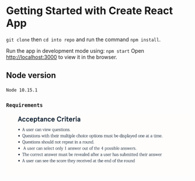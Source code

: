 # Getting Started with Create React App
`git clone` then `cd into repo` and run the command `npm install`.

Run the app in development mode using: `npm start`
Open [http://localhost:3000](http://localhost:3000) to view it in the browser.

## Node version 
`Node 10.15.1` 


### `Requirements`

![alt text](https://github.com/KPWithCode/TandemQuiz/blob/main/src/assets/AcceptanceCriteria.png)
